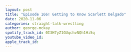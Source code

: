 ```yaml
---
layout: post
title: "Episode 166! Getting to Know Scarlett Delgado"
date: 2020-11-06
categories: straight-talk-wrestling
author: george-mckay
spotify_track_id: 0I3H7yZ1GUqchvNQh1Hi5q
youtube_video_id: 
apple_track_id: 
---
```

